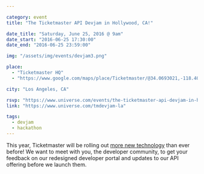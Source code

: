```yaml
---

category: event
title: "The Ticketmaster API Devjam in Hollywood, CA!"

date_title: "Saturday, June 25, 2016 @ 9am"
date_start: "2016-06-25 17:30:00"
date_end: "2016-06-25 23:59:00"

img: "/assets/img/events/devjam3.png"

place: 
  - "Ticketmaster HQ"
  - "https://www.google.com/maps/place/Ticketmaster/@34.0693021,-118.4032154,12z/data=!4m5!1m2!2m1!1sticketmaster+hq+hollywood!3m1!1s0x0000000000000000:0x39a16a8bedc69237"

city: "Los Angeles, CA"

rsvp: "https://www.universe.com/events/the-ticketmaster-api-devjam-in-hollywood-ca-tickets-los-angeles-75LGFX"
link: "https://www.universe.com/tmdevjam-la"

tags: 
  - devjam
  - hackathon
---
```


This year, Ticketmaster will be rolling out [more new technology](https://medium.com/ticketmaster-tech/open-platform-at-ticketmaster-e1f3b05cd417) than ever before! We want to meet with you, the developer community, to get your feedback on our redesigned developer portal and updates to our API offering before we launch them.
